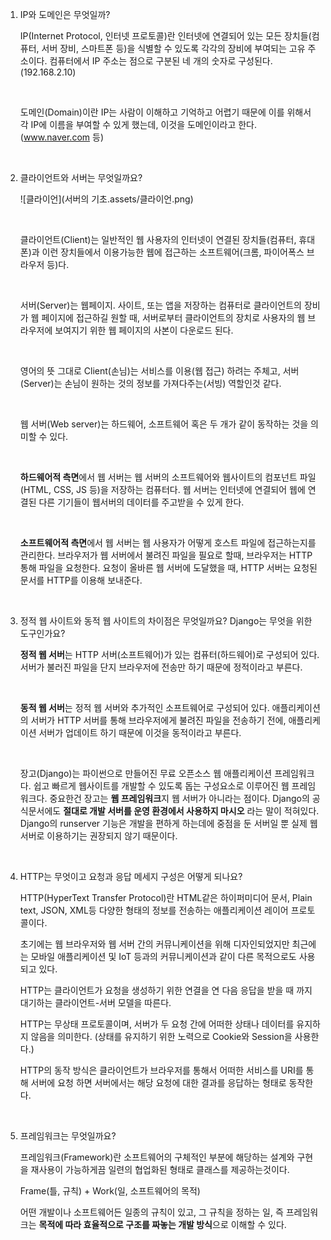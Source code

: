 1. IP와 도메인은 무엇일까?

   IP(Internet Protocol, 인터넷 프로토콜)란 인터넷에 연결되어 있는 모든 장치들(컴퓨터, 서버 장비, 스마트폰 등)을 식별할 수 있도록 각각의 장비에 부여되는 고유 주소이다. 컴퓨터에서 IP 주소는 점으로 구분된 네 개의 숫자로 구성된다. (192.168.2.10)

   <br>

   도메인(Domain)이란 IP는 사람이 이해하고 기억하고 어렵기 때문에 이를 위해서 각 IP에 이름을 부여할 수 있게 했는데, 이것을 도메인이라고 한다. (www.naver.com 등)

   <br>

2. 클라이언트와 서버는 무엇일까요?

   ![클라이언](서버의 기초.assets/클라이언.png)

   <br>

   클라이언트(Client)는 일반적인 웹 사용자의 인터넷이 연결된 장치들(컴퓨터, 휴대폰)과 이런 장치들에서 이용가능한 웹에 접근하는 소프트웨어(크롬, 파이어폭스 브라우저 등)다.

   <br>

   서버(Server)는 웹페이지. 사이트, 또는 앱을 저장하는 컴퓨터로 클라이언트의 장비가 웹 페이지에 접근하길 원할 때, 서버로부터 클라이언트의 장치로 사용자의 웹 브라우저에 보여지기 위한 웹 페이지의 사본이 다운로드 된다.

   <br>

   영어의 뜻 그대로 Client(손님)는 서비스를 이용(웹 접근) 하려는 주체고, 서버(Server)는 손님이 원하는 것의 정보를 가져다주는(서빙) 역할인것 같다. 

   <br>

   웹 서버(Web server)는 하드웨어, 소프트웨어 혹은 두 개가 같이 동작하는 것을 의미할 수 있다.

   <br>

   **하드웨어적 측면**에서 웹 서버는 웹 서버의 소프트웨어와 웹사이트의 컴포넌트 파일(HTML, CSS, JS 등)을 저장하는 컴퓨터다. 웹 서버는 인터넷에 연결되어 웹에 연결된 다른 기기들이 웹서버의 데이터를 주고받을 수 있게 한다.

   <br>

   **소프트웨어적 측면**에서 웹 서버는 웹 사용자가 어떻게 호스트 파일에 접근하는지를 관리한다. 브라우저가 웹 서버에서 불려진 파일을 필요로 할때, 브라우저는 HTTP 통해 파일을 요청한다. 요청이 올바른 웹 서버에 도달했을 때, HTTP 서버는 요청된 문서를 HTTP를 이용해 보내준다.

   <br>

3. 정적 웹 사이트와 동적 웹 사이트의 차이점은 무엇일까요? Django는 무엇을 위한 도구인가요?

   **정적 웹 서버**는 HTTP 서버(소프트웨어)가 있는 컴퓨터(하드웨어)로 구성되어 있다. 서버가 불러진 파일을 단지 브라우저에 전송만 하기 때문에 정적이라고 부른다.

   <br>

   **동적 웹 서버**는 정적 웹 서버와 추가적인 소프트웨어로 구성되어 있다. 애플리케이션의 서버가 HTTP 서버를 통해 브라우저에게 불려진 파일을 전송하기 전에, 애플리케이션 서버가 업데이트 하기 때문에 이것을 동적이라고 부른다.

   <br>

   장고(Django)는 파이썬으로 만들어진 무료 오픈소스 웹 애플리케이션 프레임워크다. 쉽고 빠르게 웹사이트를 개발할 수 있도록 돕는 구성요소로 이루어진 웹 프레임워크다. 중요한건 장고는 **웹 프레임워크**지 웹 서버가 아니라는 점이다. Django의 공식문서에도 **절대로 개발 서버를 운영 환경에서 사용하지 마시오** 라는 말이 적혀있다. Django의 runserver 기능은 개발을 편하게 하는데에 중점을 둔 서버일 뿐 실제 웹 서버로 이용하기는 권장되지 않기 때문이다. 

   <br>

4. HTTP는 무엇이고 요청과 응답 메세지 구성은 어떻게 되나요?

   HTTP(HyperText Transfer Protocol)란 HTML같은 하이퍼미디어 문서, Plain text, JSON, XML등 다양한 형태의 정보를 전송하는 애플리케이션 레이어 프로토콜이다.

   초기에는 웹 브라우저와 웹 서버 간의 커뮤니케이션을 위해 디자인되었지만 최근에는 모바일 애플리케이션 및 IoT 등과의 커뮤니케이션과 같이 다른 목적으로도 사용되고 있다.

   HTTP는 클라이언트가 요청을 생성하기 위한 연결을 연 다음 응답을 받을 때 까지 대기하는 클라이언트-서버 모델을 따른다.

   HTTP는 무상태 프로토콜이며, 서버가 두 요청 간에 어떠한 상태나 데이터를 유지하지 않음을 의미한다. (상태를 유지하기 위한 노력으로 Cookie와 Session을 사용한다.) 

   HTTP의 동작 방식은 클라이언트가 브라우저를 통해서 어떠한 서비스를 URI를 통해 서버에 요청 하면 서버에서는 해당 요청에 대한 결과를 응답하는 형태로 동작한다.

   <br>

5. 프레임워크는 무엇일까요?

   프레임워크(Framework)란 소프트웨어의 구체적인 부분에 해당하는 설계와 구현을 재사용이 가능하게끔 일련의 협업화된 형태로 클래스를 제공하는것이다.

   Frame(틀, 규칙) + Work(일, 소프트웨어의 목적)

   어떤 개발이나 소프트웨어든 일종의 규칙이 있고, 그 규칙을 정하는 일, 즉 프레임워크는 **목적에 따라 효율적으로 구조를 짜놓는 개발 방식**으로 이해할 수 있다.

   

   

   